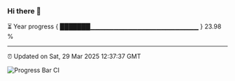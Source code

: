### Hi there 👋

⏳ Year progress { ███████▁▁▁▁▁▁▁▁▁▁▁▁▁▁▁▁▁▁▁▁▁▁▁ } 23.98 %

---

⏰ Updated on Sat, 29 Mar 2025 12:37:37 GMT

![Progress Bar CI](https://github.com/liununu/liununu/workflows/Progress%20Bar%20CI/badge.svg)
